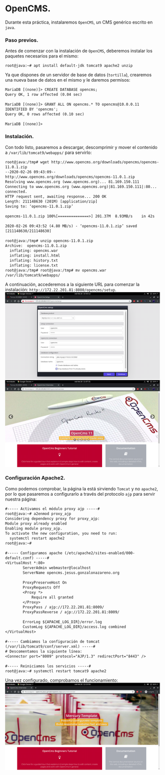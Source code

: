# OpenCMS.
Durante esta práctica, instalaremos `OpenCMS`, un CMS genérico escrito en `java`.

### Paso previos.
Antes de comenzar con la instalación de `OpenCMS`, deberemos instalar los paquetes necesarios para el mismo:
~~~
root@java:~# apt install default-jdk tomcat9 apache2 unzip
~~~

Ya que dispones de un servidor de base de datos (`tortilla`), crearemos una nueva base de datos en el mismo y le daremos permisos:
~~~
MariaDB [(none)]> CREATE DATABASE opencms;
Query OK, 1 row affected (0.04 sec)

MariaDB [(none)]> GRANT ALL ON opencms.* TO opencms@10.0.0.11 IDENTIFIED BY 'opencms';
Query OK, 0 rows affected (0.10 sec)

MariaDB [(none)]> 
~~~

### Instalación.
Con todo listo, pasaremos a descargar, descomprimir y mover el contenido a `/var/lib/tomcat9/webapps/` para servirlo:
~~~
root@java:/tmp# wget http://www.opencms.org/downloads/opencms/opencms-11.0.1.zip
--2020-02-26 09:43:09--  http://www.opencms.org/downloads/opencms/opencms-11.0.1.zip
Resolving www.opencms.org (www.opencms.org)... 81.169.150.111
Connecting to www.opencms.org (www.opencms.org)|81.169.150.111|:80... connected.
HTTP request sent, awaiting response... 200 OK
Length: 211148630 (201M) [application/zip]
Saving to: ‘opencms-11.0.1.zip’

opencms-11.0.1.zip 100%[==============>] 201.37M  8.93MB/s    in 42s     

2020-02-26 09:43:52 (4.80 MB/s) - ‘opencms-11.0.1.zip’ saved [211148630/211148630]

root@java:/tmp# unzip opencms-11.0.1.zip
Archive:  opencms-11.0.1.zip
  inflating: opencms.war             
  inflating: install.html            
  inflating: history.txt             
  inflating: license.txt             
root@java:/tmp# root@java:/tmp# mv opencms.war /var/lib/tomcat9/webapps/
~~~

A continuación, accederemos a la siguiente URL para comenzar la instalación: `http://172.22.201.81:8080/opencms/setup`.
![Configuración de base de datos.](images/configdb.png)
![Instalado](images/instalado.png)

### Configuración Apache2.
Como podemos comprobar, la página la está sirviendo `Tomcat` y no `apache2`, por lo que pasaremos a configurarlo a través del protocolo `ajp` para servir nuestra página:
~~~
#----- Activamos el módulo proxy ajp -----#
root@java:~# a2enmod proxy_ajp
Considering dependency proxy for proxy_ajp:
Module proxy already enabled
Enabling module proxy_ajp.
To activate the new configuration, you need to run:
  systemctl restart apache2
root@java:~# 

#----- Configuramos apache (/etc/apache2/sites-enabled/000-default.conf) -----#
<VirtualHost *:80>
        ServerAdmin webmaster@localhost
        ServerName opencms.jesus.gonzalonazareno.org

        ProxyPreserveHost On
        ProxyRequests Off
        <Proxy *>
            Require all granted
        </Proxy>
        ProxyPass / ajp://172.22.201.81:8009/
        ProxyPassReverse / ajp://172.22.201.81:8009/

        ErrorLog ${APACHE_LOG_DIR}/error.log
        CustomLog ${APACHE_LOG_DIR}/access.log combined
</VirtualHost>

#----- Cambiamos la configuración de tomcat (/var/lib/tomcat9/conf/server.xml) -----#
# Descomentamos la siguiente línea:	
<Connector port="8009" protocol="AJP/1.3" redirectPort="8443" />

#----- Reiniciamos los servicios -----#
root@java:~# systemctl restart tomcat9 apache2
~~~

Una vez configurado, comprobamos el funcionamiento:
![Protocolo AJP](images/ajp.png)